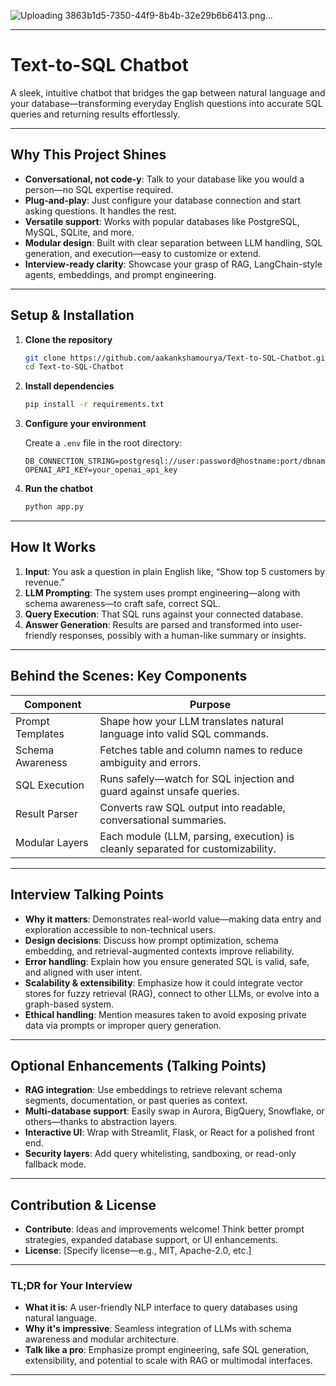 ![Uploading 3863b1d5-7350-44f9-8b4b-32e29b6b6413.png…]()


---

# Text-to-SQL Chatbot

A sleek, intuitive chatbot that bridges the gap between natural language and your database—transforming everyday English questions into accurate SQL queries and returning results effortlessly.

---

## &#x20;Why This Project Shines

* **Conversational, not code-y**: Talk to your database like you would a person—no SQL expertise required.
* **Plug-and-play**: Just configure your database connection and start asking questions. It handles the rest.
* **Versatile support**: Works with popular databases like PostgreSQL, MySQL, SQLite, and more.
* **Modular design**: Built with clear separation between LLM handling, SQL generation, and execution—easy to customize or extend.
* **Interview-ready clarity**: Showcase your grasp of RAG, LangChain-style agents, embeddings, and prompt engineering.

---

## Setup & Installation

1. **Clone the repository**

   ```bash
   git clone https://github.com/aakankshamourya/Text-to-SQL-Chatbot.git
   cd Text-to-SQL-Chatbot
   ```

2. **Install dependencies**

   ```bash
   pip install -r requirements.txt
   ```

3. **Configure your environment**

   Create a `.env` file in the root directory:

   ```env
   DB_CONNECTION_STRING=postgresql://user:password@hostname:port/dbname
   OPENAI_API_KEY=your_openai_api_key
   ```

4. **Run the chatbot**

   ```bash
   python app.py
   ```

---

## How It Works

1. **Input**: You ask a question in plain English like, “Show top 5 customers by revenue.”
2. **LLM Prompting**: The system uses prompt engineering—along with schema awareness—to craft safe, correct SQL.
3. **Query Execution**: That SQL runs against your connected database.
4. **Answer Generation**: Results are parsed and transformed into user-friendly responses, possibly with a human-like summary or insights.

---

## Behind the Scenes: Key Components

| Component        | Purpose                                                                         |
| ---------------- | ------------------------------------------------------------------------------- |
| Prompt Templates | Shape how your LLM translates natural language into valid SQL commands.         |
| Schema Awareness | Fetches table and column names to reduce ambiguity and errors.                  |
| SQL Execution    | Runs safely—watch for SQL injection and guard against unsafe queries.           |
| Result Parser    | Converts raw SQL output into readable, conversational summaries.                |
| Modular Layers   | Each module (LLM, parsing, execution) is cleanly separated for customizability. |

---

## Interview Talking Points

* **Why it matters**: Demonstrates real-world value—making data entry and exploration accessible to non-technical users.
* **Design decisions**: Discuss how prompt optimization, schema embedding, and retrieval-augmented contexts improve reliability.
* **Error handling**: Explain how you ensure generated SQL is valid, safe, and aligned with user intent.
* **Scalability & extensibility**: Emphasize how it could integrate vector stores for fuzzy retrieval (RAG), connect to other LLMs, or evolve into a graph-based system.
* **Ethical handling**: Mention measures taken to avoid exposing private data via prompts or improper query generation.

---

## Optional Enhancements (Talking Points)

* **RAG integration**: Use embeddings to retrieve relevant schema segments, documentation, or past queries as context.
* **Multi-database support**: Easily swap in Aurora, BigQuery, Snowflake, or others—thanks to abstraction layers.
* **Interactive UI**: Wrap with Streamlit, Flask, or React for a polished front end.
* **Security layers**: Add query whitelisting, sandboxing, or read-only fallback mode.

---

## Contribution & License

* **Contribute**: Ideas and improvements welcome! Think better prompt strategies, expanded database support, or UI enhancements.
* **License**: \[Specify license—e.g., MIT, Apache-2.0, etc.]

---

### TL;DR for Your Interview

* **What it is**: A user-friendly NLP interface to query databases using natural language.
* **Why it's impressive**: Seamless integration of LLMs with schema awareness and modular architecture.
* **Talk like a pro**: Emphasize prompt engineering, safe SQL generation, extensibility, and potential to scale with RAG or multimodal interfaces.

---

